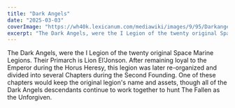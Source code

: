 ```yaml
---
title: "Dark Angels"
date: "2025-03-03"
coverImage: "https://wh40k.lexicanum.com/mediawiki/images/9/95/Darkangelsymbol.png"
excerpt: "The Dark Angels, were the I Legion of the twenty original Space Marine Legions."
---
```


The Dark Angels, were the I Legion of the twenty original Space Marine Legions. Their Primarch is Lion El'Jonson. After remaining loyal to the Emperor during the Horus Heresy, this legion was later re-organized and divided into several Chapters during the Second Founding. One of these chapters would keep the original legion's name and assets, though all of the Dark Angels descendants continue to work together to hunt The Fallen as the Unforgiven.
